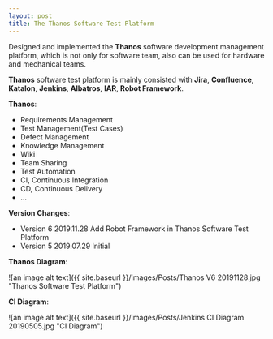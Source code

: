 ```yaml
---
layout: post
title: The Thanos Software Test Platform
---
```

Designed and implemented the **Thanos** software development management platform, which is not only for software team, also can be used for hardware and mechanical teams.

**Thanos** software test platform is mainly consisted with **Jira**, **Confluence**, **Katalon**, **Jenkins**, **Albatros**, **IAR**, **Robot Framework**.

**Thanos**:

* Requirements Management
* Test Management(Test Cases)
* Defect Management
* Knowledge Management
* Wiki
* Team Sharing
* Test Automation
* CI, Continuous Integration
* CD, Continuous Delivery
* ...

**Version Changes**:

* Version 6 2019.11.28 Add Robot Framework in Thanos Software Test Platform
* Version 5 2019.07.29 Initial

**Thanos Diagram**:

![an image alt text]({{ site.baseurl }}/images/Posts/Thanos V6 20191128.jpg "Thanos Software Test Platform")

**CI Diagram**:

![an image alt text]({{ site.baseurl }}/images/Posts/Jenkins CI Diagram 20190505.jpg "CI Diagram")

